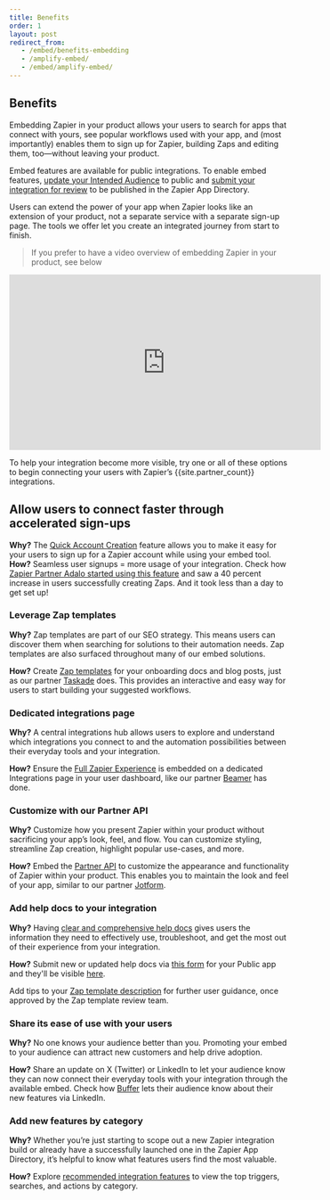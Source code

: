 ```yaml
---
title: Benefits
order: 1
layout: post
redirect_from: 
   - /embed/benefits-embedding
   - /amplify-embed/
   - /embed/amplify-embed/
---
```


## Benefits

Embedding Zapier in your product allows your users to search for apps that connect with yours, see popular workflows used with your app, and (most importantly) enables them to sign up for Zapier, building Zaps and editing them, too—without leaving your product. 

Embed features are available for public integrations. To enable embed features, [update your Intended Audience](https://platform.zapier.com/quickstart/private-vs-public-integrations) to public and [submit your integration for review](https://platform.zapier.com/publish/public-integration#4-submit-your-integration-for-app-review) to be published in the Zapier App Directory. 

Users can extend the power of your app when Zapier looks like an extension of your product, not a separate service with a separate sign-up page. The tools we offer let you create an integrated journey from start to finish.   

> If you prefer to have a video overview of embedding Zapier in your product, see below
<iframe width="560" height="315" src="https://www.youtube.com/embed/ix1bG0mspMY" title="What is Embedding video player" frameborder="0" allow="accelerometer; autoplay; clipboard-write; encrypted-media; gyroscope; picture-in-picture" allowfullscreen></iframe>

To help your integration become more visible, try one or all of these options to begin connecting your users with Zapier’s {{site.partner_count}} integrations.

## Allow users to connect faster through accelerated sign-ups
**Why?** The [Quick Account Creation](https://platform.zapier.com/embed/quick-account-creation) feature allows you to make it easy for your users to sign up for a Zapier account while using your embed tool.
**How?** Seamless user signups = more usage of your integration. Check how [Zapier Partner Adalo started using this feature](https://zapier.com/blog/adalo-user-experience-with-zapier/) and saw a 40 percent increase in users successfully creating Zaps. And it took less than a day to get set up!

### Leverage Zap templates
**Why?** 
Zap templates are part of our SEO strategy. This means users can discover them when searching for solutions to their automation needs. Zap templates are also surfaced throughout many of our embed solutions.

**How?** 
Create [Zap templates](https://platform.zapier.com/publish/zap-templates) for your onboarding docs and blog posts, just as our partner [Taskade](https://www.taskade.com/blog/taskade-zapier-inegrations/) does. This provides an interactive and easy way for users to start building your suggested workflows.

### Dedicated integrations page
**Why?** 
A central integrations hub allows users to explore and understand which integrations you connect to and the automation possibilities between their everyday tools and your integration.

**How?** 
Ensure the [Full Zapier Experience](https://platform.zapier.com/embed/full-zapier-experience) is embedded on a dedicated Integrations page in your user dashboard, like our partner [Beamer](https://cdn.zappy.app/87c6b552218c568fa6fbe6fbd82ffb0e.png) has done.

### Customize with our Partner API
**Why?** 
Customize how you present Zapier within your product without sacrificing your app’s look, feel, and flow. You can customize styling, streamline Zap creation, highlight popular use-cases, and more.

**How?** 
Embed the [Partner API](https://platform.zapier.com/embed/partner-api) to customize the appearance and functionality of Zapier within your product. This enables you to maintain the look and feel of your app, similar to our partner [Jotform](https://cdn.zappy.app/f6091ff68c4564227e1cab1a8a171e5f.png).

### Add help docs to your integration
**Why?** 
Having [clear and comprehensive help docs](https://platform.zapier.com/publish/user-help) gives users the information they need to effectively use, troubleshoot, and get the most out of their experience from your integration.

**How?** 
Submit new or updated help docs via [this form](https://form.jotform.com/202233475923352) for your Public app and they'll be visible [here](https://help.zapier.com/hc/en-us). 

Add tips to your [Zap template description](https://platform.zapier.com/publish/zap-templates#how-to-write-a-zap-template-description) for further user guidance, once approved by the Zap template review team.

### Share its ease of use with your users
**Why?** 
No one knows your audience better than you. Promoting your embed to your audience can attract new customers and help drive adoption.

**How?** 
Share an update on X (Twitter) or LinkedIn to let your audience know they can now connect their everyday tools with your integration through the available embed. Check how [Buffer](https://www.linkedin.com/posts/bufferapp_automation-aficionados-our-zapier-activity-7049385771811696640-zVTA/) lets their audience know about their new features via LinkedIn.

### Add new features by category
**Why?** 
Whether you’re just starting to scope out a new Zapier integration build or already have a successfully launched one in the Zapier App Directory, it’s helpful to know what features users find the most valuable.

**How?** 
Explore [recommended integration features](https://platform.zapier.com/quickstart/integration-design-examples) to view the top triggers, searches, and actions by category.